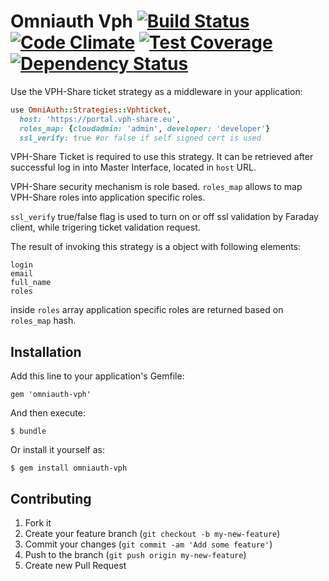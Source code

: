 # Omniauth Vph [![Build Status](https://travis-ci.org/dice-cyfronet/omniauth-vph.svg)](https://travis-ci.org/dice-cyfronet/omniauth-vph) [![Code Climate](https://codeclimate.com/github/dice-cyfronet/omniauth-vph/badges/gpa.svg)](https://codeclimate.com/github/dice-cyfronet/omniauth-vph) [![Test Coverage](https://codeclimate.com/github/dice-cyfronet/omniauth-vph/badges/coverage.svg)](https://codeclimate.com/github/dice-cyfronet/omniauth-vph) [![Dependency Status](https://gemnasium.com/dice-cyfronet/omniauth-vph.svg)](https://gemnasium.com/dice-cyfronet/omniauth-vph)

Use the VPH-Share ticket strategy as a middleware in your application:

```ruby
use OmniAuth::Strategies::Vphticket,
  host: 'https://portal.vph-share.eu',
  roles_map: {cloudadmin: 'admin', developer: 'developer'}
  ssl_verify: true #or false if self signed cert is used
```

VPH-Share Ticket is required to use this strategy. It can be retrieved after successful log in into Master Interface, located in `host` URL.

VPH-Share security mechanism is role based. `roles_map` allows to map VPH-Share
roles into application specific roles.

`ssl_verify` true/false flag is used to turn on or off ssl validation by Faraday client, while trigering ticket validation request.

The result of invoking this strategy is a object with following elements:

```
login
email
full_name
roles
```

inside `roles` array application specific roles are returned based on `roles_map` hash.

## Installation

Add this line to your application's Gemfile:

    gem 'omniauth-vph'

And then execute:

    $ bundle

Or install it yourself as:

    $ gem install omniauth-vph

## Contributing

1. Fork it
2. Create your feature branch (`git checkout -b my-new-feature`)
3. Commit your changes (`git commit -am 'Add some feature'`)
4. Push to the branch (`git push origin my-new-feature`)
5. Create new Pull Request
